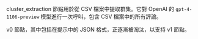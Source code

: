 cluster_extraction 節點用於從 CSV 檔案中提取群集。它對 OpenAI 的 `gpt-4-1106-preview` 模型進行一次呼叫，包含 CSV 檔案中的所有評論。

v0 節點，其中包括在提示中的 JSON 格式，正逐漸被淘汰，以支持 v1 節點。
